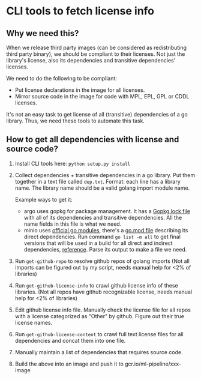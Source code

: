 # CLI tools to fetch license info

## Why we need this?

When we release third party images (can be considered as redistributing third
party binary), we should be compliant to their licenses. Not just the library's
license, also its dependencies and transitive dependencies' licenses.

We need to do the following to be compliant:
* Put license declarations in the image for all licenses.
* Mirror source code in the image for code with MPL, EPL, GPL or CDDL licenses.

It's not an easy task to get license of all (transitive) dependencies of a go
library. Thus, we need these tools to automate this task.

## How to get all dependencies with license and source code?

1. Install CLI tools here: `python setup.py install`
1. Collect dependencies + transitive dependencies in a go library. Put them together in a text file called `dep.txt`. Format: each line has a library name. The library name should be a valid golang import module name.

    Example ways to get it:
    * argo uses gopkg for package management. It has a [Gopkg.lock file](https://github.com/argoproj/argo/blob/master/Gopkg.lock)
    with all of its dependencies and transitive dependencies. All the name fields in this file is what we need.
    * minio uses [official go modules](https://blog.golang.org/using-go-modules), there's a [go.mod file](https://github.com/minio/minio/blob/master/go.mod) describing its direct dependencies. Run command `go list -m all` to get final versions that will be used in a build for all direct and indirect dependencies, [reference](https://github.com/golang/go/wiki/Modules#daily-workflow). Parse its output to make a file we need.

1. Run `get-github-repo` to resolve github repos of golang imports (Not all imports can be figured out by my script, needs manual help for <2% of libraries)
1. Run `get-github-license-info` to crawl github license info of these libraries. (Not all repos have github recognizable license, needs manual help for <2% of libraries)
1. Edit github license info file. Manually check the license file for all repos with a license categorized as "Other" by github. Figure out their true license names.
1. Run `get-github-license-content` to crawl full text license files for all dependencies and concat them into one file.
1. Manually maintain a list of dependencies that requires source code.
1. Build the above into an image and push it to gcr.io/ml-pipeline/xxx-image
